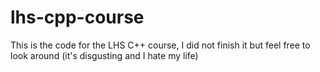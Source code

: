# lhs-cpp-course
 This is the code for the LHS C++ course, I did not finish it but feel free to look around (it's disgusting and I hate my life)
